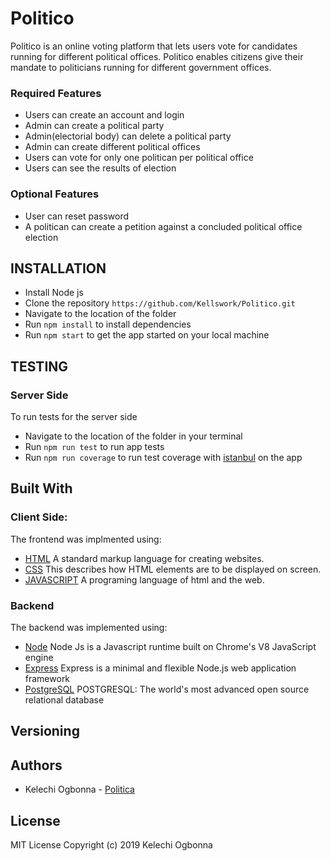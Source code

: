 # Politico

Politico is an online voting platform that lets users vote for candidates running for different political offices. Politico enables citizens give their mandate to politicians running for different government offices.

### Required Features

- Users can create an account and login
- Admin can create a political party
- Admin(electorial body) can delete a political party
- Admin can create different political offices
- Users can vote for only one politican per political office
- Users can see the results of election

### Optional Features
- User can reset password
- A politican can create a petition against a concluded political office election

## INSTALLATION
- Install Node js
- Clone the repository `https://github.com/Kellswork/Politico.git`
- Navigate to the location of the folder
- Run `npm install` to install dependencies
- Run `npm start` to get the app started on your local machine

## TESTING 
### Server Side
To run tests for the server side

- Navigate to the location of the folder in your terminal
- Run `npm run test` to run app tests
- Run `npm run coverage` to run test coverage with [istanbul]() on the app

## Built With

### Client Side:

The frontend was implmented using:

- [HTML]() A standard markup language for creating websites.
- [CSS]() This describes how HTML elements are to be displayed on screen.
- [JAVASCRIPT](https://www.javascript.com/) A programing language of html and the web.

### Backend
The backend was implemented using:

- [Node](https://nodejs.org/en/) Node Js is a Javascript runtime built on Chrome's V8 JavaScript engine
- [Express](https://expressjs.com/) Express is a minimal and flexible Node.js web application framework
- [PostgreSQL](https://www.postgresql.org/) POSTGRESQL: The world's most advanced open source relational database

## Versioning

## Authors

- Kelechi Ogbonna - [Politica]()

## License
MIT License
Copyright (c) 2019 Kelechi Ogbonna
